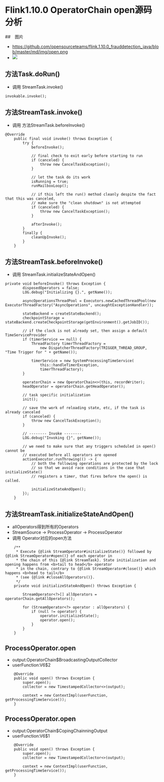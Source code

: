 # Flink1.10.0 OperatorChain open源码分析

##　图片
- https://github.com/opensourceteams/flink.1.10.0_frauddetection_java/blob/master/md/img/open.png
- ![](https://github.com/opensourceteams/flink.1.10.0_frauddetection_java/blob/master/md/img/open.png)

## 方法Task.doRun()
- 调用 StreamTask.invoke()
```
invokable.invoke();
```


## 方法StreamTask.invoke()
- 调用 方法StreamTask.beforeInvoke()
```
@Override
	public final void invoke() throws Exception {
		try {
			beforeInvoke();

			// final check to exit early before starting to run
			if (canceled) {
				throw new CancelTaskException();
			}

			// let the task do its work
			isRunning = true;
			runMailboxLoop();

			// if this left the run() method cleanly despite the fact that this was canceled,
			// make sure the "clean shutdown" is not attempted
			if (canceled) {
				throw new CancelTaskException();
			}

			afterInvoke();
		}
		finally {
			cleanUpInvoke();
		}
	}
```
## 方法StreamTask.beforeInvoke()
- 调用 StreamTask.initializeStateAndOpen()

```
private void beforeInvoke() throws Exception {
		disposedOperators = false;
		LOG.debug("Initializing {}.", getName());

		asyncOperationsThreadPool = Executors.newCachedThreadPool(new ExecutorThreadFactory("AsyncOperations", uncaughtExceptionHandler));

		stateBackend = createStateBackend();
		checkpointStorage = stateBackend.createCheckpointStorage(getEnvironment().getJobID());

		// if the clock is not already set, then assign a default TimeServiceProvider
		if (timerService == null) {
			ThreadFactory timerThreadFactory =
				new DispatcherThreadFactory(TRIGGER_THREAD_GROUP, "Time Trigger for " + getName());

			timerService = new SystemProcessingTimeService(
				this::handleTimerException,
				timerThreadFactory);
		}

		operatorChain = new OperatorChain<>(this, recordWriter);
		headOperator = operatorChain.getHeadOperator();

		// task specific initialization
		init();

		// save the work of reloading state, etc, if the task is already canceled
		if (canceled) {
			throw new CancelTaskException();
		}

		// -------- Invoke --------
		LOG.debug("Invoking {}", getName());

		// we need to make sure that any triggers scheduled in open() cannot be
		// executed before all operators are opened
		actionExecutor.runThrowing(() -> {
			// both the following operations are protected by the lock
			// so that we avoid race conditions in the case that initializeState()
			// registers a timer, that fires before the open() is called.

			initializeStateAndOpen();
		});
	}
```
## 方法StreamTask.initializeStateAndOpen()
- allOperators得到所有的Operators
- StreamSource -> ProcessOperator -> ProcessOperator
- 调用 Operator对应的open方法

```
	/**
	 * Execute {@link StreamOperator#initializeState()} followed by {@link StreamOperator#open()} of each operator in
	 * the chain of this {@link StreamTask}. State initialization and opening happens from <b>tail to head</b> operator
	 * in the chain, contrary to {@link StreamOperator#close()} which happens <b>head to tail</b>
	 * (see {@link #closeAllOperators()}.
	 */
	private void initializeStateAndOpen() throws Exception {

		StreamOperator<?>[] allOperators = operatorChain.getAllOperators();

		for (StreamOperator<?> operator : allOperators) {
			if (null != operator) {
				operator.initializeState();
				operator.open();
			}
		}
	}
```


## ProcessOperator.open
- output:OperatorChain$BroadcastingOutputCollector
- userFunction:V6$2

```
	@Override
	public void open() throws Exception {
		super.open();
		collector = new TimestampedCollector<>(output);

		context = new ContextImpl(userFunction, getProcessingTimeService());
	}
```

## ProcessOperator.open
- output:OperatorChain$CopingChainningOutput
- userFunction:V6$1

```
	@Override
	public void open() throws Exception {
		super.open();
		collector = new TimestampedCollector<>(output);

		context = new ContextImpl(userFunction, getProcessingTimeService());
	}
```












